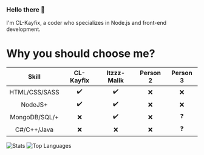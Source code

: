 ### Hello there :wave:
I'm CL-Kayfix, a coder who specializes in Node.js and front-end development.

 
# Why you should choose me?
 
|          Skill         | CL-Kayfix | Itzzz-Malik | Person 2 | Person 3 |
|:----------------------:|:---------:|:--------:|:--------:|:--------:|
|          HTML/CSS/SASS |     ✔️     |     ✔️    |  ❌    |     ❌    |
|                NodeJS+ |     ✔️     |     ✔️    |     ❌    |     ❌   |
|          MongoDB/SQL/+ |     ❌     |     ✔️    |     ❌    |     ❓     |
|            C#/C++/Java |     ❌     |     ❌    |     ❌    |     ❓     |

![Stats](https://github-readme-stats.vercel.app/api?username=CL-Kayfix&show_icons=false&theme=radical)
![Top Languages](https://github-readme-stats.vercel.app/api/top-langs/?username=CL-Kayfix)

